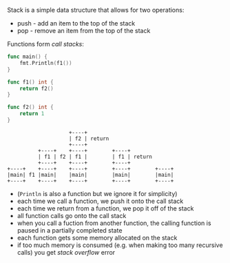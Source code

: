 Stack is a simple data structure that allows for two operations:

* push - add an item to the top of the stack
* pop - remove an item from the top of the stack

Functions form *call stacks*:

```go
func main() {
    fmt.Println(f1())
}

func f1() int {
    return f2()
}

func f2() int {
    return 1
}
```

```
                    +----+
                    | f2 | return
                    +----+
          +----+    +----+        +----+
          | f1 | f2 | f1 |        | f1 | return
          +----+    +----+        +----+
+----+    +----+    +----+        +----+        +----+
|main| f1 |main|    |main|        |main|        |main|
+----+    +----+    +----+        +----+        +----+
```

* (`Println` is also a function but we ignore it for simplicity)
* each time we call a function, we push it onto the call stack
* each time we return from a function, we pop it off of the stack
* all function calls go onto the call stack
* when you call a fuction from another function, the calling function is paused in a partially completed state
* each function gets some memory allocated on the stack
* if too much memory is consumed (e.g. when making too many recursive calls) you get *stack overflow* error
